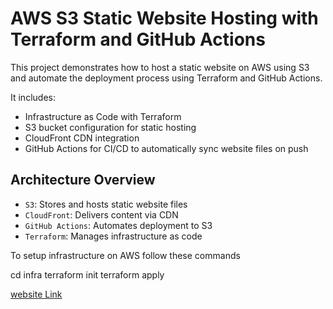 # AWS S3 Static Website Hosting with Terraform and GitHub Actions

This project demonstrates how to host a static website on AWS using S3 and automate the deployment process using Terraform and GitHub Actions.

It includes:
- Infrastructure as Code with Terraform
- S3 bucket configuration for static hosting
- CloudFront CDN integration
- GitHub Actions for CI/CD to automatically sync website files on push

## Architecture Overview

- `S3`: Stores and hosts static website files
- `CloudFront`: Delivers content via CDN
- `GitHub Actions`: Automates deployment to S3
- `Terraform`: Manages infrastructure as code

To setup infrastructure on AWS follow these commands

cd infra
terraform init
terraform apply

[website Link](https://d18jmbwsnyzbjd.cloudfront.net/)
